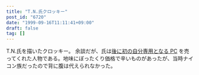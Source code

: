```yaml
---
title: "T.N.氏クロッキー"
post_id: "6720"
date: "1999-09-16T11:11:41+09:00"
draft: false
tag: []
---
```



T.N.氏を描いたクロッキー。 余談だが、氏は[後に初の自分専用となる PC](/pc-9821) を売ってくれた人物である。地味にぼったくり価格で辛いものがあったが、当時ナイコン族だったので背に腹は代えられなかった。
